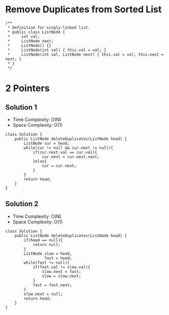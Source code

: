 # Remove Duplicates from Sorted List

```
/**
 * Definition for singly-linked list.
 * public class ListNode {
 *     int val;
 *     ListNode next;
 *     ListNode() {}
 *     ListNode(int val) { this.val = val; }
 *     ListNode(int val, ListNode next) { this.val = val; this.next = next; }
 * }
 */
```

# 2 Pointers

## Solution 1

- Time Complexity: O(N)
- Space Complexity: O(1)

```
class Solution {
    public ListNode deleteDuplicates(ListNode head) {
        ListNode cur = head;
        while(cur != null && cur.next != null){
            if(cur.next.val == cur.val){
                cur.next = cur.next.next;
            }else{
                cur = cur.next;
            }
        }
        return head;
    }
}
```

## Solution 2

- Time Complexity: O(N)
- Space Complexity: O(1)

```
class Solution {
    public ListNode deleteDuplicates(ListNode head) {
        if(head == null){
            return null;
        }
        ListNode slow = head,
                 fast = head;
        while(fast != null){
            if(fast.val != slow.val){
                slow.next = fast;
                slow = slow.next;
            }
            fast = fast.next;
        }
        slow.next = null;
        return head;
    }
}
```
